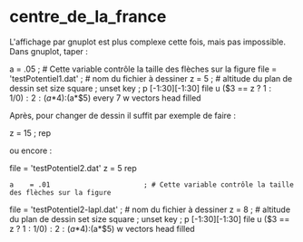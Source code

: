 # centre_de_la_france
L'affichage par gnuplot est plus complexe cette fois, mais pas impossible. Dans gnuplot, taper :


  a    = .05                  ; # Cette variable contrôle la taille des flèches sur la figure
  file = 'testPotentiel1.dat' ; # nom du fichier à dessiner
  z    = 5                    ; # altitude du plan de dessin
  set size square ; unset key ;
  p [-1:30][-1:30] file u ($3 == z ? $1 :1/0):2:(a*$4):(a*$5) every 7 w vectors head filled


Après, pour changer de dessin il suffit par exemple de faire :


  z  = 15 ; rep

ou encore :


  file = 'testPotentiel2.dat'
  z = 5
  rep
  
    a    = .01                       ; # Cette variable contrôle la taille des flèches sur la figure
  file = 'testPotentiel2-lapl.dat' ; # nom du fichier à dessiner
  z    = 8                         ; # altitude du plan de dessin
  set size square ; unset key ;
  p [-1:30][-1:30] file u ($3 == z ? $1 :1/0):2:(a*$4):(a*$5) w vectors head filled
